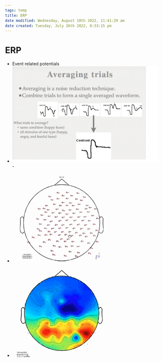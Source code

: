 ```yaml
---
tags: temp
title: ERP
date modified: Wednesday, August 10th 2022, 11:41:29 am
date created: Tuesday, July 26th 2022, 8:33:15 pm
---
```


# ERP
- Event related potentials
- ![im](assets/Pasted%20image%2020220502154125.png)-
- ![im](assets/Pasted%20image%2020220502154154.png)
- ![im](assets/Pasted%20image%2020220502154210.png)

